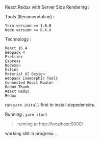 
React Redux with Server Side Rendering :

Tools (Recomendation) :

    Yarn version >= 1.6.0
    Node version >= 8.X.X

Technology :

    React 16.4
    Webpack 4
    Prettier
    Express
    Nodemon
    Eslint
    Material UI Design
    Webpack Isomorphic Tools
    Connected React Router
    Redux Thunk
    React Redux
    Redux

run `yarn install` first to install depedencies.

Running : `yarn start`

> running at http://localhost:9000/

working still in progress...